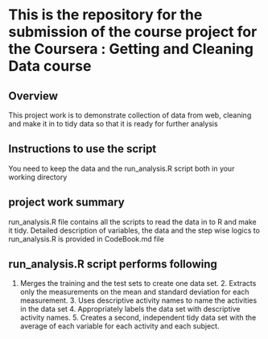 # This is the repository for the submission of the course project for the Coursera : Getting and Cleaning Data course

## Overview
This project work is to demonstrate collection of data from web, cleaning and make it in to tidy data so that it is ready for further analysis

## Instructions to use the script
You need to keep the data and the run_analysis.R script both in your working directory
## project work summary
run_analysis.R file contains all the scripts to read the data in to R and make it tidy. Detailed description of variables, the data and the step wise logics to run_analysis.R is provided in CodeBook.md file

## run_analysis.R script performs following 
1. Merges the training and the test sets to create one data set. 2. Extracts only the measurements on the mean and standard deviation for each measurement. 3. Uses descriptive activity names to name the activities in the data set 4. Appropriately labels the data set with descriptive activity names. 5. Creates a second, independent tidy data set with the average of each variable for each activity and each subject.
